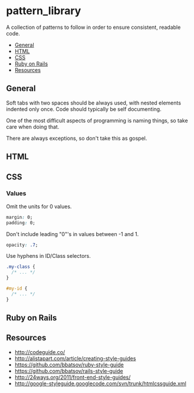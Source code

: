 pattern_library
===============

A collection of patterns to follow in order to ensure consistent, readable code.

  * [General](#General)
  * [HTML](#HTML)
  * [CSS](#CSS)
  * [Ruby on Rails](#ruby-on-rails)
  * [Resources](#resources)

## General

Soft tabs with two spaces should be always used, with nested elements indented only once. Code should typically be self documenting.

One of the most difficult aspects of programming is naming things, so take care when doing that.

There are always exceptions, so don't take this as gospel.

## HTML



## CSS

### Values

Omit the units for 0 values.

```css
margin: 0;
padding: 0;
```

Don't include leading "0"'s in values between -1 and 1.

```css
opacity: .7;
```

Use hyphens in ID/Class selectors.

```css
.my-class {
  /* ... */
}

#my-id {
  /* ... */
}
```

## Ruby on Rails



## Resources

  * <http://codeguide.co/>
  * <http://alistapart.com/article/creating-style-guides>
  * <https://github.com/bbatsov/ruby-style-guide>
  * <https://github.com/bbatsov/rails-style-guide>
  * <http://24ways.org/2011/front-end-style-guides/>
  * <http://google-styleguide.googlecode.com/svn/trunk/htmlcssguide.xml>
